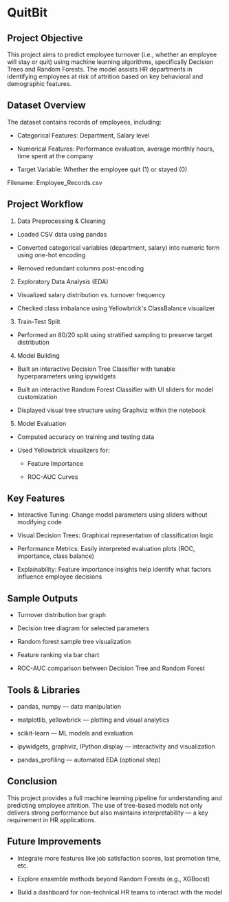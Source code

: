 # QuitBit

## Project Objective
This project aims to predict employee turnover (i.e., whether an employee will stay or quit) using machine learning algorithms, specifically Decision Trees and Random Forests. The model assists HR departments in identifying employees at risk of attrition based on key behavioral and demographic features.

## Dataset Overview
The dataset contains records of employees, including:

- Categorical Features: Department, Salary level

- Numerical Features: Performance evaluation, average monthly hours, time spent at the company

- Target Variable: Whether the employee quit (1) or stayed (0)

Filename: Employee_Records.csv

## Project Workflow
1. Data Preprocessing & Cleaning
- Loaded CSV data using pandas

- Converted categorical variables (department, salary) into numeric form using one-hot encoding

- Removed redundant columns post-encoding

2. Exploratory Data Analysis (EDA)
- Visualized salary distribution vs. turnover frequency

- Checked class imbalance using Yellowbrick's ClassBalance visualizer

3. Train-Test Split
- Performed an 80/20 split using stratified sampling to preserve target distribution

4. Model Building
- Built an interactive Decision Tree Classifier with tunable hyperparameters using ipywidgets

- Built an interactive Random Forest Classifier with UI sliders for model customization

- Displayed visual tree structure using Graphviz within the notebook

5. Model Evaluation
- Computed accuracy on training and testing data

- Used Yellowbrick visualizers for:

    - Feature Importance

    - ROC-AUC Curves

## Key Features
- Interactive Tuning: Change model parameters using sliders without modifying code

- Visual Decision Trees: Graphical representation of classification logic

- Performance Metrics: Easily interpreted evaluation plots (ROC, importance, class balance)

- Explainability: Feature importance insights help identify what factors influence employee decisions

## Sample Outputs
- Turnover distribution bar graph

- Decision tree diagram for selected parameters

- Random forest sample tree visualization

- Feature ranking via bar chart

- ROC-AUC comparison between Decision Tree and Random Forest

## Tools & Libraries
- pandas, numpy — data manipulation

- matplotlib, yellowbrick — plotting and visual analytics

- scikit-learn — ML models and evaluation

- ipywidgets, graphviz, IPython.display — interactivity and visualization

- pandas_profiling — automated EDA (optional step)

## Conclusion
This project provides a full machine learning pipeline for understanding and predicting employee attrition. The use of tree-based models not only delivers strong performance but also maintains interpretability — a key requirement in HR applications.

## Future Improvements
- Integrate more features like job satisfaction scores, last promotion time, etc.

- Explore ensemble methods beyond Random Forests (e.g., XGBoost)

- Build a dashboard for non-technical HR teams to interact with the model